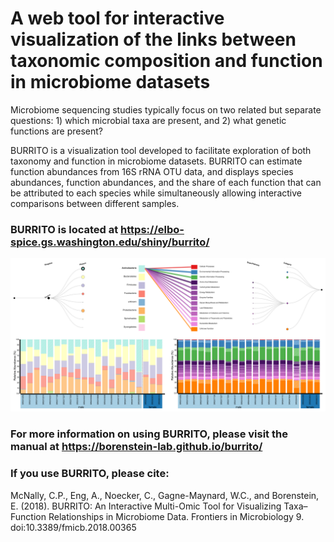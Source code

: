 # A web tool for interactive visualization of the links between taxonomic composition and function in microbiome datasets

Microbiome sequencing studies typically focus on two related but separate questions: 1) which microbial taxa are present, and 2) what genetic functions are present?

BURRITO is a visualization tool developed to facilitate exploration of both taxonomy and function in microbiome datasets. BURRITO can estimate function abundances from 16S rRNA OTU data, and displays species abundances, function abundances, and the share of each function that can be attributed to each species while simultaneously allowing interactive comparisons between different samples.

### BURRITO is located at https://elbo-spice.gs.washington.edu/shiny/burrito/

![burrito_example](docs/burrito_sp_example_screenshot.png?raw=true)

### For more information on using BURRITO, please visit the manual at https://borenstein-lab.github.io/burrito/

### If you use BURRITO, please cite:

McNally, C.P., Eng, A., Noecker, C., Gagne-Maynard, W.C., and Borenstein, E. (2018). BURRITO: An Interactive Multi-Omic Tool for Visualizing Taxa–Function Relationships in Microbiome Data. Frontiers in Microbiology 9. doi:10.3389/fmicb.2018.00365
